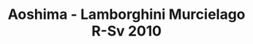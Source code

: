 ---
layout: product
title: "Aoshima - Lamborghini Murcielago R-Sv 2010"
price: "TBA" 
desc: "N/A"
img_path: "/assets/img/AO07105.jpg"
brand: "N/A"
available: false
special_offer: false
new: false
soon: false
cat: "010000"
subcat: "013700"
subsubcat: "0N/A"
sifra: "AO07105"
popular: true
---
